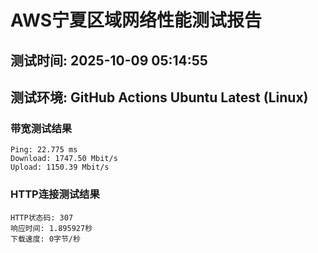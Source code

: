 # AWS宁夏区域网络性能测试报告
## 测试时间: 2025-10-09 05:14:55
## 测试环境: GitHub Actions Ubuntu Latest (Linux)

### 带宽测试结果
```
Ping: 22.775 ms
Download: 1747.50 Mbit/s
Upload: 1150.39 Mbit/s
```

### HTTP连接测试结果
```
HTTP状态码: 307
响应时间: 1.895927秒
下载速度: 0字节/秒
```


